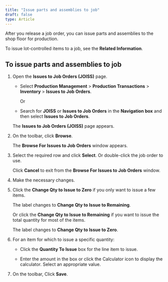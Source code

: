 ```yaml
---
title: "Issue parts and assemblies to job"
draft: false
type: Article
---
```


After you release a job order, you can issue parts and assemblies to the shop floor for production.

To issue lot-controlled items to a job, see the **Related Information**.

## To issue parts and assemblies to job

1. Open the **Issues to Job Orders (JOISS)** page.

    - Select **Production Management** > **Production Transactions** > **Inventory** > **Issues to Job Orders**.

        Or

    - Search for **JOISS** or **Issues to Job Orders** in the **Navigation box** and then select **Issues to Job Orders**.

    The **Issues to Job Orders (JOISS)** page appears.

2. On the toolbar, click **Browse**.

    The **Browse For Issues to Job Orders** window appears.

3. Select the required row and click **Select**. Or double-click the job order to use.

    Click **Cancel** to exit from the **Browse For Issues to Job Orders** window.

4. Make the necessary changes.

5. Click the **Change Qty to Issue to Zero** if you only want to issue a few items.

    The label changes to **Change Qty to Issue to Remaining**.

    Or click the **Change Qty to Issue to Remaining** if you want to issue the total quantity for most of the items.

    The label changes to **Change Qty to Issue to Zero**.

6. For an item for which to issue a specific quantity:

    - Click the **Quantity To Issue** box for the line item to issue.

    - Enter the amount in the box or click the Calculator icon to display the calculator. Select an appropriate value.

7. On the toolbar, Click **Save**.

​